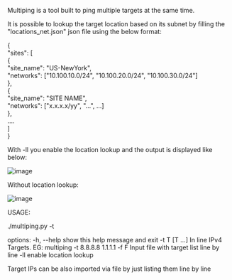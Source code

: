 Multiping is a tool built to ping multiple targets at the same time.<br>

It is possible to lookup the target location based on its subnet by filling the "locations_net.json" json file using the below format:<br>

{<br>
    "sites": [<br>
    	{<br>
            "site_name": "US-NewYork",<br>
            "networks": ["10.100.10.0/24", "10.100.20.0/24", "10.100.30.0/24"]<br>
        },<br>
        {<br>
            "site_name": "SITE NAME",<br>
            "networks": ["x.x.x.x/yy", "...", ...]<br>
        },<br>
        ....<br>
    ]<br>
}<br>

With -ll you enable the location lookup and the output is displayed like below:<br>

![image](https://github.com/diegobernardelli/multiping/assets/152480651/04c425b7-9ade-4948-b7f7-8d04709a2e63)<br>

Without location lookup:<br>

![image](https://github.com/diegobernardelli/multiping/assets/152480651/4c4cafca-dc7d-4b39-9e84-c60e7afbaa41)<br>

USAGE:<br>

./multiping.py -t <list of IPs space separated> <options>

options:
  -h, --help    show this help message and exit
  -t T [T ...]  In line IPv4 Targets. EG: multiping -t 8.8.8.8 1.1.1.1
  -f F          Input file with target list line by line
  -ll           enable location lookup

  Target IPs can be also imported via file by just listing them line by line
